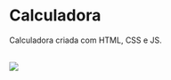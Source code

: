 # Calculadora
Calculadora criada com HTML, CSS e JS. 
 <div style = "display: inline_block"> </br>
<img src="https://user-images.githubusercontent.com/129366371/228971112-ab639b9e-5f49-4a8e-9ece-06c683004492.png"
" />
